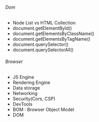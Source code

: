 ###### Dom
- Node List vs HTML Collection
- document.getElementById()
- document.getElementsByClassName()
- document.getElementsByTagName()
- document.querySelector()
- document.querySelectorAll()

###### Browser
- JS Engine
- Rendering Engine
- Data storage
- Networking
- Security(Cors, CSP)
- DevTools
- BOM : Browser Object Model
- DOM